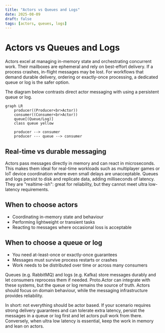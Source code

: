 ```yaml
---
title: "Actors vs Queues and Logs"
date: 2025-08-09
draft: false
tags: [actors, queues, logs]
---
```


# Actors vs Queues and Logs

Actors excel at managing in-memory state and orchestrating concurrent work. Their mailboxes are ephemeral and rely on best-effort delivery. If a process crashes, in-flight messages may be lost. For workflows that demand durable delivery, ordering or exactly-once processing, a dedicated queue or log is the safer option.

The diagram below contrasts direct actor messaging with using a persistent queue or log.

```mermaid
graph LR
    producer((Producer<br>Actor))
    consumer((Consumer<br>Actor))
    queue[(Queue/Log)]
    class queue yellow

    producer --> consumer
    producer --- queue --> consumer
```

## Real-time vs durable messaging

Actors pass messages directly in memory and can react in microseconds. This makes them ideal for real-time workloads such as multiplayer games or IoT device coordination where even small delays are unacceptable. Queues and logs persist to disk and replicate data, adding milliseconds of latency. They are "realtime-ish": great for reliability, but they cannot meet ultra low-latency requirements.

## When to choose actors

- Coordinating in-memory state and behaviour
- Performing lightweight or transient tasks
- Reacting to messages where occasional loss is acceptable

## When to choose a queue or log

- You need at-least-once or exactly-once guarantees
- Messages must survive process restarts or crashes
- Work needs to be distributed over time or across many consumers

Queues (e.g. RabbitMQ) and logs (e.g. Kafka) store messages durably and let consumers reprocess them if needed. Proto.Actor can integrate with these systems, but the queue or log remains the source of truth. Actors should focus on domain behaviour, while the messaging infrastructure provides reliability.

In short: not everything should be actor based. If your scenario requires strong delivery guarantees and can tolerate extra latency, persist the messages in a queue or log first and let actors pull work from there. Conversely, when ultra low latency is essential, keep the work in memory and lean on actors.

